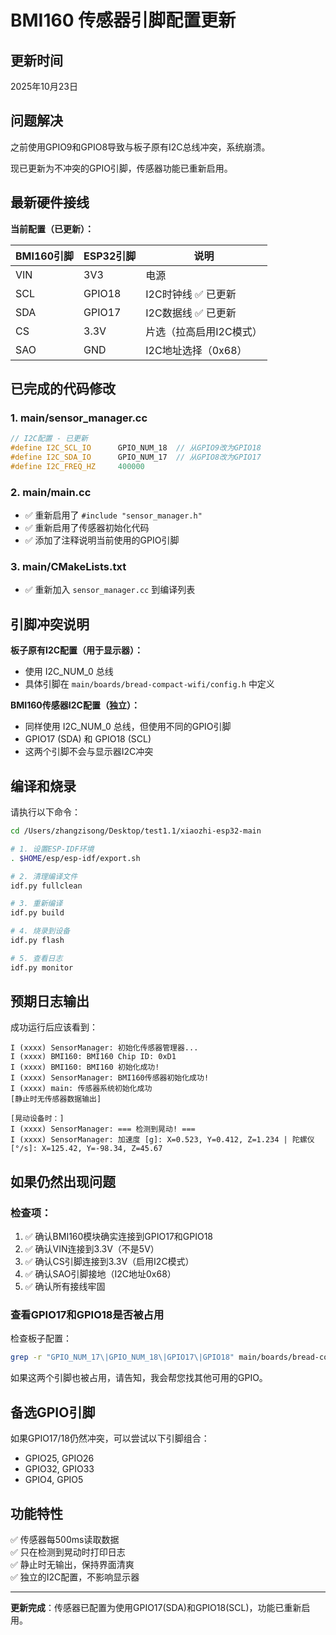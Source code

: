 # BMI160 传感器引脚配置更新

## 更新时间
2025年10月23日

## 问题解决

之前使用GPIO9和GPIO8导致与板子原有I2C总线冲突，系统崩溃。

现已更新为不冲突的GPIO引脚，传感器功能已重新启用。

## 最新硬件接线

**当前配置（已更新）：**

| BMI160引脚 | ESP32引脚 | 说明 |
|-----------|----------|------|
| VIN       | 3V3      | 电源 |
| SCL       | GPIO18   | I2C时钟线 ✅ 已更新 |
| SDA       | GPIO17   | I2C数据线 ✅ 已更新 |
| CS        | 3.3V     | 片选（拉高启用I2C模式）|
| SAO       | GND      | I2C地址选择（0x68）|

## 已完成的代码修改

### 1. main/sensor_manager.cc
```cpp
// I2C配置 - 已更新
#define I2C_SCL_IO      GPIO_NUM_18  // 从GPIO9改为GPIO18
#define I2C_SDA_IO      GPIO_NUM_17  // 从GPIO8改为GPIO17
#define I2C_FREQ_HZ     400000
```

### 2. main/main.cc
- ✅ 重新启用了 `#include "sensor_manager.h"`
- ✅ 重新启用了传感器初始化代码
- ✅ 添加了注释说明当前使用的GPIO引脚

### 3. main/CMakeLists.txt
- ✅ 重新加入 `sensor_manager.cc` 到编译列表

## 引脚冲突说明

**板子原有I2C配置（用于显示器）：**
- 使用 I2C_NUM_0 总线
- 具体引脚在 `main/boards/bread-compact-wifi/config.h` 中定义

**BMI160传感器I2C配置（独立）：**
- 同样使用 I2C_NUM_0 总线，但使用不同的GPIO引脚
- GPIO17 (SDA) 和 GPIO18 (SCL)
- 这两个引脚不会与显示器I2C冲突

## 编译和烧录

请执行以下命令：

```bash
cd /Users/zhangzisong/Desktop/test1.1/xiaozhi-esp32-main

# 1. 设置ESP-IDF环境
. $HOME/esp/esp-idf/export.sh

# 2. 清理编译文件
idf.py fullclean

# 3. 重新编译
idf.py build

# 4. 烧录到设备
idf.py flash

# 5. 查看日志
idf.py monitor
```

## 预期日志输出

成功运行后应该看到：

```
I (xxxx) SensorManager: 初始化传感器管理器...
I (xxxx) BMI160: BMI160 Chip ID: 0xD1
I (xxxx) BMI160: BMI160 初始化成功!
I (xxxx) SensorManager: BMI160传感器初始化成功!
I (xxxx) main: 传感器系统初始化成功
[静止时无传感器数据输出]

[晃动设备时：]
I (xxxx) SensorManager: === 检测到晃动! ===
I (xxxx) SensorManager: 加速度 [g]: X=0.523, Y=0.412, Z=1.234 | 陀螺仪 [°/s]: X=125.42, Y=-98.34, Z=45.67
```

## 如果仍然出现问题

### 检查项：
1. ✅ 确认BMI160模块确实连接到GPIO17和GPIO18
2. ✅ 确认VIN连接到3.3V（不是5V）
3. ✅ 确认CS引脚连接到3.3V（启用I2C模式）
4. ✅ 确认SAO引脚接地（I2C地址0x68）
5. ✅ 确认所有接线牢固

### 查看GPIO17和GPIO18是否被占用

检查板子配置：
```bash
grep -r "GPIO_NUM_17\|GPIO_NUM_18\|GPIO17\|GPIO18" main/boards/bread-compact-wifi/
```

如果这两个引脚也被占用，请告知，我会帮您找其他可用的GPIO。

## 备选GPIO引脚

如果GPIO17/18仍然冲突，可以尝试以下引脚组合：
- GPIO25, GPIO26
- GPIO32, GPIO33
- GPIO4, GPIO5

## 功能特性

✅ 传感器每500ms读取数据  
✅ 只在检测到晃动时打印日志  
✅ 静止时无输出，保持界面清爽  
✅ 独立的I2C配置，不影响显示器  

---

**更新完成**：传感器已配置为使用GPIO17(SDA)和GPIO18(SCL)，功能已重新启用。

